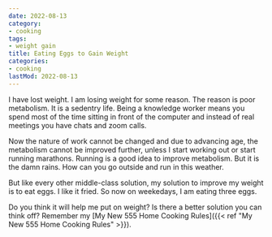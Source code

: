 ```yaml
---
date: 2022-08-13
category:
- cooking
tags:
- weight gain
title: Eating Eggs to Gain Weight
categories:
- cooking
lastMod: 2022-08-13
---
```

I  have lost weight. I am losing weight for some reason. The reason is poor metabolism. It is a sedentry life. Being a knowledge worker means you spend most of the time sitting in front of the computer and instead of real meetings you have chats and zoom calls.

Now the nature of work cannot be changed and due to advancing age, the metabolism cannot be improved further, unless I start working out or start running marathons. Running is a good idea to improve metabolism. But it is the damn rains. How can you go outside and run in this weather.

But like every other middle-class solution, my solution to improve my weight is to eat eggs. I like it fried. So now on weekedays, I am eating three eggs.

Do you think it will help me put on weight? Is there a better solution you can think off? Remember my [My New 555 Home Cooking Rules]({{< ref "My New 555 Home Cooking Rules" >}}).
